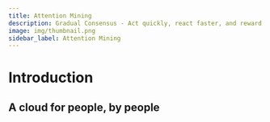 ```yaml
---
title: Attention Mining
description: Gradual Consensus - Act quickly, react faster, and reward slowly.
image: img/thumbnail.png
sidebar_label: Attention Mining
---
```


# Introduction

<Description
  text="Distributed Cloud."
/>

## A cloud for people, by people
